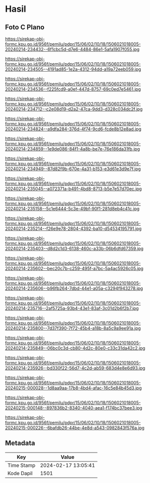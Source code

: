 # Hasil

## Foto C Plano

https://sirekap-obj-formc.kpu.go.id/956f/pemilu/pdpr/15/06/02/10/18/1506021018005-20240214-234432--6f1cbc5d-d7e6-4484-86e1-5afa1907f055.jpg

https://sirekap-obj-formc.kpu.go.id/956f/pemilu/pdpr/15/06/02/10/18/1506021018005-20240214-234505--4191ad85-1e2a-4312-94dd-a19a72eeb059.jpg

https://sirekap-obj-formc.kpu.go.id/956f/pemilu/pdpr/15/06/02/10/18/1506021018005-20240214-234536--f225fcd9-a0ef-447d-8757-69c0ed7e5461.jpg

https://sirekap-obj-formc.kpu.go.id/956f/pemilu/pdpr/15/06/02/10/18/1506021018005-20240214-234712--c2e08d19-d2a2-47ca-9dd3-d328c034dc2f.jpg

https://sirekap-obj-formc.kpu.go.id/956f/pemilu/pdpr/15/06/02/10/18/1506021018005-20240214-234824--a9dfa284-376d-4f74-9cd6-fcde8b12e8ad.jpg

https://sirekap-obj-formc.kpu.go.id/956f/pemilu/pdpr/15/06/02/10/18/1506021018005-20240214-234859--1e9de086-84f1-4a8b-be7e-76e186da31fb.jpg

https://sirekap-obj-formc.kpu.go.id/956f/pemilu/pdpr/15/06/02/10/18/1506021018005-20240214-234949--87d82f9b-670e-4a31-b153-e3d61e3d9e7f.jpg

https://sirekap-obj-formc.kpu.go.id/956f/pemilu/pdpr/15/06/02/10/18/1506021018005-20240214-235045--a072371a-b491-4bd8-8713-b5e7e57d70ec.jpg

https://sirekap-obj-formc.kpu.go.id/956f/pemilu/pdpr/15/06/02/10/18/1506021018005-20240214-235158--5c1e6444-5c3e-49bf-90f1-281d8eb4c41c.jpg

https://sirekap-obj-formc.kpu.go.id/956f/pemilu/pdpr/15/06/02/10/18/1506021018005-20240214-235214--f26e9e78-2804-4392-ba10-d54534195791.jpg

https://sirekap-obj-formc.kpu.go.id/956f/pemilu/pdpr/15/06/02/10/18/1506021018005-20240214-235403--d8d2c1d3-6138-460c-a33b-06b6dfd67359.jpg

https://sirekap-obj-formc.kpu.go.id/956f/pemilu/pdpr/15/06/02/10/18/1506021018005-20240214-235602--bec20c7b-c259-495f-a7bc-5a4ac5926c05.jpg

https://sirekap-obj-formc.kpu.go.id/956f/pemilu/pdpr/15/06/02/10/18/1506021018005-20240214-235606--b96fb264-7dbd-44e1-a05a-c3294f943278.jpg

https://sirekap-obj-formc.kpu.go.id/956f/pemilu/pdpr/15/06/02/10/18/1506021018005-20240214-235716--2af5725a-93b4-43e1-83af-3c01d2b6f2b7.jpg

https://sirekap-obj-formc.kpu.go.id/956f/pemilu/pdpr/15/06/02/10/18/1506021018005-20240214-235800--7d37f390-7f72-45b4-a18b-8a5c9a9ee91a.jpg

https://sirekap-obj-formc.kpu.go.id/956f/pemilu/pdpr/15/06/02/10/18/1506021018005-20240214-235849--06bc0c3d-cb80-4d2c-80e0-c33c31da42c2.jpg

https://sirekap-obj-formc.kpu.go.id/956f/pemilu/pdpr/15/06/02/10/18/1506021018005-20240214-235926--bd330f22-56d7-4c2d-ab59-683d4e8e6d93.jpg

https://sirekap-obj-formc.kpu.go.id/956f/pemilu/pdpr/15/06/02/10/18/1506021018005-20240215-000028--1d8aa9aa-17b8-4bd4-afac-16c5e84b45d3.jpg

https://sirekap-obj-formc.kpu.go.id/956f/pemilu/pdpr/15/06/02/10/18/1506021018005-20240215-000148--897836b2-8340-4040-aea1-f174bc37bee3.jpg

https://sirekap-obj-formc.kpu.go.id/956f/pemilu/pdpr/15/06/02/10/18/1506021018005-20240215-000226--6bafdb26-44be-4e8d-a543-0982843f576a.jpg


## Metadata

| Key        | Value               |
| ---------- | ------------------- |
| Time Stamp | 2024-02-17 13:05:41 |
| Kode Dapil | 1501                |



